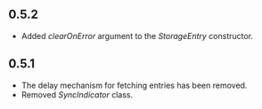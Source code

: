 ## 0.5.2
- Added *clearOnError* argument to the *StorageEntry* constructor.
## 0.5.1

* The delay mechanism for fetching entries has been removed.
* Removed _SyncIndicator_ class.
